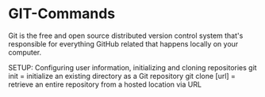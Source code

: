 # GIT-Commands

Git is the free and open source distributed version control system that's responsible for everything GitHub related that happens locally on your computer.

SETUP:
Configuring user information, initializing and cloning repositories
git init = initialize an existing directory as a Git repository
git clone [url] = retrieve an entire repository from a hosted location via URL

